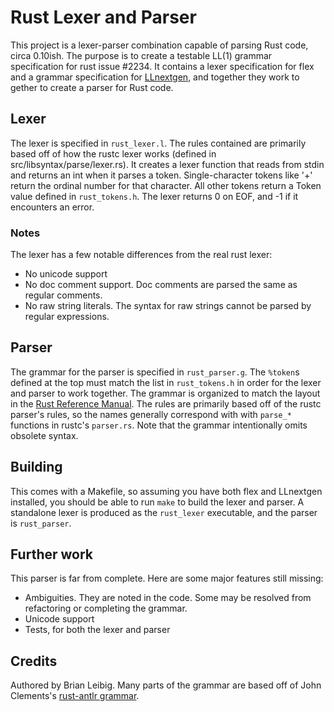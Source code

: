 # Rust Lexer and Parser

This project is a lexer-parser combination capable of parsing Rust
code, circa 0.10ish. The purpose is to create a testable LL(1) grammar
specification for rust issue #2234. It contains a lexer specification
for flex and a grammar specification for
[LLnextgen](http://os.ghalkes.nl/LLnextgen/), and together they work
to gether to create a parser for Rust code.

## Lexer

The lexer is specified in `rust_lexer.l`. The rules contained are
primarily based off of how the rustc lexer works (defined in
src/libsyntax/parse/lexer.rs). It creates a lexer function that reads
from stdin and returns an int when it parses a token. Single-character
tokens like '+' return the ordinal number for that character. All
other tokens return a Token value defined in `rust_tokens.h`. The
lexer returns 0 on EOF, and -1 if it encounters an error.

### Notes

The lexer has a few notable differences from the real rust lexer:

* No unicode support
* No doc comment support. Doc comments are parsed the same as regular
  comments.
* No raw string literals. The syntax for raw strings cannot be parsed
  by regular expressions.

## Parser

The grammar for the parser is specified in `rust_parser.g`. The
`%token`s defined at the top must match the list in `rust_tokens.h` in
order for the lexer and parser to work together. The grammar is
organized to match the layout in the [Rust Reference
Manual](http://static.rust-lang.org/doc/master/rust.html). The rules
are primarily based off of the rustc parser's rules, so the names
generally correspond with with `parse_*` functions in rustc's
`parser.rs`. Note that the grammar intentionally omits obsolete
syntax.

## Building

This comes with a Makefile, so assuming you have both flex and
LLnextgen installed, you should be able to run `make` to build the
lexer and parser. A standalone lexer is produced as the `rust_lexer`
executable, and the parser is `rust_parser`.

## Further work

This parser is far from complete. Here are some major features still
missing:
* Ambiguities. They are noted in the code. Some may be resolved from
  refactoring or completing the grammar.
* Unicode support
* Tests, for both the lexer and parser

## Credits

Authored by Brian Leibig. Many parts of the grammar are based off of
John Clements's [rust-antlr
grammar](https://github.com/jbclements/rust-antlr).
